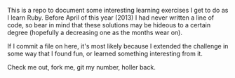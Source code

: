 This is a repo to document some interesting learning exercises I get to do as I learn Ruby.  Before April of this year (2013) I had never written a line of code, so bear in mind that these solutions may be hideous to a certain degree (hopefully a decreasing one as the months wear on).

If I commit a file on here, it's most likely because I extended the challenge in some way that I found fun, or learned something interesting from it.

Check me out, fork me, git my number, holler back.